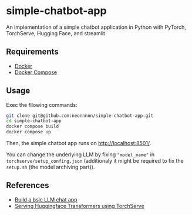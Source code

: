 # simple-chatbot-app

An implementation of a simple chatbot application in Python with PyTorch, TorchServe, Hugging Face, and streamlit.

## Requirements

- [Docker](https://docs.docker.com/get-docker/)
- [Docker Compose](https://docs.docker.com/compose/install/)

## Usage

Exec the fllowing commands:

```bash
git clone git@github.com:neonnnnn/simple-chatbot-app.git
cd simple-chatbot-app
docker compose build
docker compose up
```

Then, the simple chatbot app runs on <http://localhost:8501/>.

You can change the underlying LLM by fixing `"model_name"` in `torchserve/setup_confing.json` (additionaly it might be required to fix the `setup.sh` (the model archiving part)).

## References

- [Build a bsic LLM chat app](https://docs.streamlit.io/develop/tutorials/llms/build-conversational-apps)
- [Serving Huggingface Transformers using TorchServe](https://github.com/pytorch/serve/tree/master/examples/Huggingface_Transformers)
